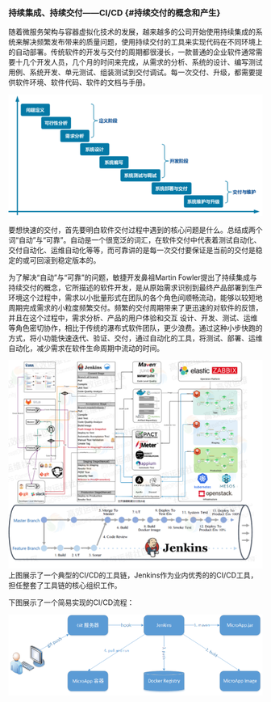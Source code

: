 ### 持续集成、持续交付——CI/CD {#持续交付的概念和产生}

随着微服务架构与容器虚拟化技术的发展，越来越多的公司开始使用持续集成的系统来解决频繁发布带来的质量问题，使用持续交付的工具来实现代码在不同环境上的自动部署。传统软件的开发与交付的周期都很漫长，一款普通的企业软件通常需要十几个开发人员，几个月的时间来完成，从需求的分析、系统的设计、编写测试用例、系统开发、单元测试、组装测试到交付调试。每一次交付、升级，都需要提供软件环境、软件代码、软件的文档与手册。

![](/assets/import3.png)

要想快速的交付，首先要明白软件交付过程中遇到的核心问题是什么。总结成两个词“自动”与“可靠”。自动是一个很宽泛的词汇，在软件交付中代表着测试自动化、交付自动化、运维自动化等等，而可靠讲的是每一次交付要保证是当前的交付是稳定的或可回滚到稳定版本的。

为了解决“自动”与“可靠”的问题，敏捷开发鼻祖Martin Fowler提出了持续集成与持续交付的概念，它所描述的软件开发，是从原始需求识别到最终产品部署到生产环境这个过程中，需求以小批量形式在团队的各个角色间顺畅流动，能够以较短地周期完成需求的小粒度频繁交付。频繁的交付周期带来了更迅速的对软件的反馈，并且在这个过程中，需求分析、产品的用户体验和交互 设计、开发、测试、运维等角色密切协作，相比于传统的瀑布式软件团队，更少浪费。通过这种小步快跑的方式，将小功能快速迭代、验证、交付，通过自动化的工具，将测试、部署、运维自动化，减少需求在软件生命周期中流动的时间。

![](/assets/58f3b593-06a6-4c28-b579-2dc73d5d1dfc.png)上图展示了一个典型的CI/CD的工具链，Jenkins作为业内优秀的的CI/CD工具，担任整套了工具链的核心组织工作。

下图展示了一个简易实现的CI/CD流程：

![](/assets/import2.png)

